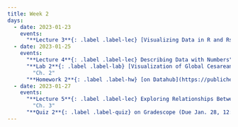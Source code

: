 ```yaml
---
title: Week 2
days:
  - date: 2023-01-23
    events:
      "**Lecture 3**{: .label .label-lec} [Visualizing Data in R and Rstudio (ggplot2)](https://ph142-ucb.github.io/sp23/src/l03-visualizing-data.pdf) ([Recording](https://youtu.be/fe2naP8I2gM))":
  - date: 2023-01-25
    events:
      "**Lecture 4**{: .label .label-lec} Describing Data with Numbers":
      "**Lab 2**{: .label .label-lab} [Visualization of Global Cesarean Delivery Rates](https://publichealth.datahub.berkeley.edu/hub/user-redirect/git-pull?repo=https%3A%2F%2Fgithub.com%2Fph142-ucb%2Fph142-sp23&urlpath=rstudio%2F&branch=main) (Due Jan. 31)":
        "Ch. 2"
      "**Homework 2**{: .label .label-hw} [on Datahub](https://publichealth.datahub.berkeley.edu/hub/user-redirect/git-pull?repo=https%3A%2F%2Fgithub.com%2Fph142-ucb%2Fph142-sp23&urlpath=rstudio%2F&branch=main)":
  - date: 2023-01-27
    events:
      "**Lecture 5**{: .label .label-lec} Exploring Relationships Between Two Variables": 
        "Ch. 3"
      "**Quiz 2**{: .label .label-quiz} on Gradescope (Due Jan. 28, 12:00 PM PST)":
---
```

